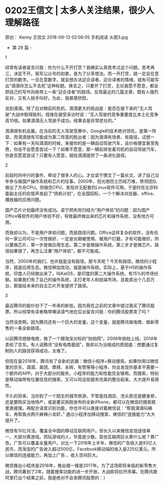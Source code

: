 # 0202王信文 | 太多人关注结果，很少人理解路径
原创：
Kenny
王信文
2018-09-13 02:06:05
手机阅读
头图3.jpg



- 第 29 篇 -



1


经常有读者留言问我：你为什么不开打赏？我确实认真思考过这个问题。思考再三，决定不开。我写公众号的初衷，是为了分享想法。而一开打赏，就一定会在意打赏的数字。一旦在意数字，就会想办法迎合读者、迎合读者的情绪，就有可能写出“滴滴你怎么不去死”这种标题。换言之，只要开了打赏，无论我愿不愿意，都会把自己的写作风格带上一条“迎合读者”的路径。反观最近的几篇文章，既有人强烈反对，又有人拍手叫好。为此，我甚感欣慰。



说到滴滴。除了应对眼前的危机，滴滴更大的挑战是：能否在接下来的“无人驾驶”大战中取得胜利。程维在接受采访时说：“无人驾驶的竞争重要度比本土化竞争高10倍。如果滴滴无人驾驶不成功，结果会是非常悲壮的。”



滴滴很有机会赢。在当前的无人驾驶竞赛中，Google的技术绝对领先，是第一阵营。而滴滴很有可能成为第二阵营的胜出者：因为滴滴有场景、有路径。试想一下：如果有一天叫滴滴的时候，来接你的是一辆自动驾驶汽车，且价格便宜甚至免费，你会不会愿意尝试一下？如果不愿意，那一辆前排坐着司机的自动驾驶汽车，你是否愿意尝试？只要有人愿意，就给滴滴提供了一条进化路径。



2



前段时间中兴的事件，牵动了很多人的心。才女梁宁撰文了一篇长文，讲了自己当年参与做国产操作系统和芯片的往事。2000年，倪光南院士历经万难，带领团队做出了方舟CPU。但做完CPU，发现并无配套的Linux软件可用。于是时任北京科委副主任的俞慈声发起了“扬帆计划”，在全国招标，一个个解决浏览器、office、播放器的应用问题。



国产芯片计划最终没有成功。梁宁把失败归结为“用户体验”的问题：因为国产Office等软件的用户体验不好，导致最终做出来的芯片和操作系统，没有地方可用。



而我却以为，不是用户体验问题，而是路径问题。Office这样复杂的软件，没有任何一家公司可以一次性做好，一定是长期被使用、被用户打磨，才有可能做好。所以要做芯片，第一步是做应用生态，第二步是做操作系统，第三步才是做芯片。路径如果错了，再怎么注重“用户体验”，都不可能成。



当然，2000年的我们，也许就是没有路径。那今天呢？今天有路径。微信的小程序，就是应用生态。微信稍加改动，就是操作系统。实际上，基于H5的操作系统，印度人已经做出来了，叫KaiOS，是印度的第二大操作系统，有15%的市场份额。如果我们有了自己的操作系统，主打老年人和低端市场，且能卖出个几百万台，那就给未来的自主芯片开发提供了路径。



3



最近腾讯的股价创下了一年来的新低。因为我在之前的文章中提过我买了腾讯股票，所以经常有读者略带嘲讽语气地在后台留言问我：你的腾讯股票卖了吗？



当然没卖啊。因为腾讯还有一个巨大的变量。这个变量，就是腾讯做电商、做新零售的一条全新路径。



以前腾讯想做电商，做了一个跟淘宝对标的“拍拍网”。2006年拍拍上线，2014年卖给了京东。有人说腾讯“没有电商基因”，我却以为没做成的原因是：想要通过复制别人的路径获得成功，太难了。



但现在是2018年，腾讯有了全新的武器：微信小程序+移动搜索。如果你用过微信里的京东、滴滴、美团、摩拜、永辉、有赞等等小程序，你会发现你基本不需要一个额外的APP。对于大部分的服务，小程序的能力和性能完全够用。而搜索，特别是移动端带有位置信息的搜索，又可以将这些服务完美的整合起来，大大提升易用性。



不久的将来，当你到了一个陌生的城市旅游，不管是找酒店、洗头房还是健身房，还是要购买当地特产，或是要买刚刚发布的全新iPhone，都可以在微信的搜索框里直接搜。再配合语音识别功能，你也许可以直接对着微信说：“帮我滴滴叫辆车，再帮我点两斤麻辣小龙虾。” 通过小程序加移动搜索，微信的“连接能力”大大提升了。



微信有10亿月活，覆盖全中国的移动互联网用户。但长久以来微信变现途径单一，大部分靠游戏。而玩游戏的人，毕竟是少数。其他互联网巨头靠什么呢？靠广告。广告可以覆盖全量用户。对比一下2018年上半年，微信的广告收入是93亿人民币，而淘宝的广告收入超过500亿，Facebook移动端的收入是225亿美元。所以微信的连接能力，再加上广告 ，收入空间巨大。



微信推出小程序是2016年，推出搜一搜是2017年。为了这场即将来临的新零售大战，腾讯筹划了2年。随着搜索功能的进一步开放，大战即将拉开序幕。在腾讯跟阿里打出个结果之前，我是绝对不会卖腾讯股票的：）